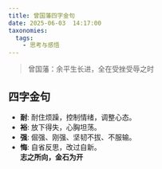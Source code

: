 ```yaml
---
title: 曾国藩四字金句
date: 2025-06-03  14:17:00 
taxonomies:
  tags:
    - 思考与感悟
---
```

> 曾国藩：余平生长进，全在受挫受辱之时
## 四字金句
- **耐**: 耐住烦躁，控制情绪，调整心态。  
- **裕**: 放下得失，心胸坦荡。  
- **强**: 倔强、刚强、坚韧不拔、不服输。  
- **悔**: 自省反思，改过自新。  
**志之所向，金石为开**





















